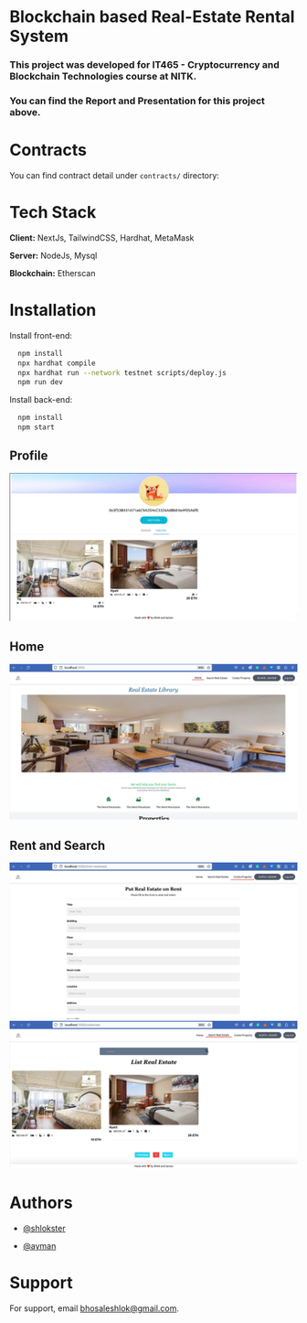 # Blockchain based Real-Estate Rental System

### This project was developed for IT465 - Cryptocurrency and Blockchain Technologies course at NITK. 
### You can find the Report and Presentation for this project above. 

# Contracts

You can find contract detail under `contracts/` directory:

# Tech Stack

**Client:** NextJs, TailwindCSS, Hardhat, MetaMask

**Server:** NodeJs, Mysql

**Blockchain:** Etherscan

# Installation

Install front-end:

```bash
  npm install
  npx hardhat compile
  npx hardhat run --network testnet scripts/deploy.js
  npm run dev
```

Install back-end: 

```bash
  npm install
  npm start
```

## Profile

<p align=center>
<img src="public/images/profile.jpeg">
</p>

## Home

<p align=center>
<img src="public/images/home.jpeg">
</p>

## Rent and Search 

<p align=center>
<img src="public/images/rent.jpeg">
<img src="public/images/search.jpeg">
</p>

# Authors

- [@shlokster](https://github.com/shlokster)

- [@ayman](https://github.com/Ayman161803)

# Support

For support, email bhosaleshlok@gmail.com.
